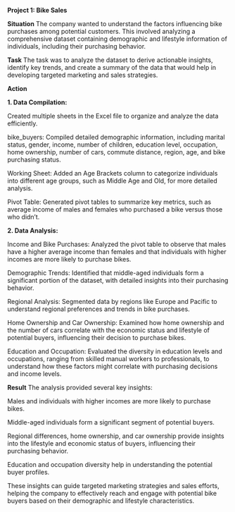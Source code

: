 **Project 1: Bike Sales**

**Situation**
The company wanted to understand the factors influencing bike purchases among potential customers. This involved analyzing a comprehensive dataset containing demographic and lifestyle information of individuals, including their purchasing behavior.

**Task**
The task was to analyze the dataset to derive actionable insights, identify key trends, and create a summary of the data that would help in developing targeted marketing and sales strategies.

**Action**

**1.	Data Compilation:**

Created multiple sheets in the Excel file to organize and analyze the data efficiently.

bike_buyers: Compiled detailed demographic information, including marital status, gender, income, number of children, education level, occupation, home ownership, 
number of cars, commute distance, region, age, and bike purchasing status.
        
Working Sheet: Added an Age Brackets column to categorize individuals into different age groups, such as Middle Age and Old, for more detailed analysis.
        
Pivot Table: Generated pivot tables to summarize key metrics, such as average income of males and females who purchased a bike versus those who didn’t.

**2.	Data Analysis:**

Income and Bike Purchases: Analyzed the pivot table to observe that males have a higher average income than females and that individuals with higher incomes are more likely to purchase bikes.

Demographic Trends: Identified that middle-aged individuals form a significant portion of the dataset, with detailed insights into their purchasing behavior.

Regional Analysis: Segmented data by regions like Europe and Pacific to understand regional preferences and trends in bike purchases.

Home Ownership and Car Ownership: Examined how home ownership and the number of cars correlate with the economic status and lifestyle of potential buyers, influencing their decision to purchase bikes.

Education and Occupation: Evaluated the diversity in education levels and occupations, ranging from skilled manual workers to professionals, to understand how these factors might correlate with purchasing decisions and income levels.

**Result**
The analysis provided several key insights:

Males and individuals with higher incomes are more likely to purchase bikes.

Middle-aged individuals form a significant segment of potential buyers.

Regional differences, home ownership, and car ownership provide insights into the lifestyle and economic status of buyers, influencing their purchasing behavior.

Education and occupation diversity help in understanding the potential buyer profiles.

These insights can guide targeted marketing strategies and sales efforts, helping the company to effectively reach and engage with potential bike buyers based on their demographic and lifestyle characteristics.

